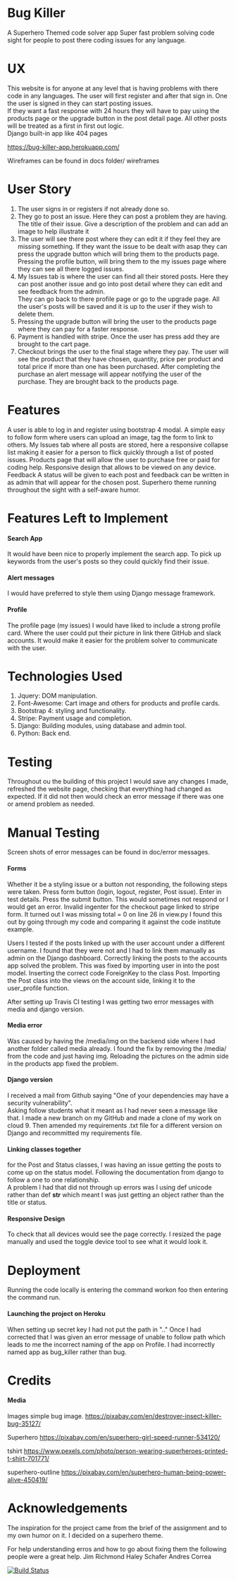 # Bug Killer

A Superhero Themed code solver app
Super fast problem solving code sight for people to post there coding issues for any language. 

# UX

This website is for anyone at any level that is having problems with there code in any languages. 
The user will first register and after that sign in. One the user is signed in they can start posting issues.  
If they want a fast response with 24 hours they will have to pay using the products page or the upgrade button in the post detail page. 
All other posts will be treated as a first in first out logic.  
Django built-in  app like 404 pages 

https://bug-killer-app.herokuapp.com/

Wireframes can be found in docs folder/ wireframes

# User Story
1. The user signs in or registers if not already done so.
2. They go to post an issue. Here they can post a problem they are having. 
   The title of their issue. Give a description of the problem and can add an image to help illustrate it  
3. The user will see there post where they can edit it if they feel they are missing something. 
   If they want the issue to be dealt with asap they can press the upgrade button which will bring them to the products page. 
   Pressing the profile button, will bring them to the my issues page where they can see all there logged issues. 
4. My Issues tab is where the user can find all their stored posts. 
   Here they can post another issue and go into post detail where they can edit and see feedback from the admin.  
   They can go back to there profile page or go to the upgrade page. 
   All the user's posts will be saved and it is up to the user if they wish to delete them.
5. Pressing the upgrade button will bring the user to the products page where they can pay for a faster response. 
6. Payment is handled with stripe.  Once the user has press add they are brought to the cart page. 
7. Checkout brings the user to the final stage where they pay. 
   The user will see the product that they have chosen, quantity, price per product and total price if more than one has been purchased. 
   After completing the purchase an alert message will appear notifying the user of the purchase. 
   They are brought back to the products page.


# Features
A user is able to log in and register using bootstrap 4 modal. 
A simple easy to follow form where users can upload an image, tag the form to link to others. 
My Issues tab where all posts are stored, here a responsive collapse list making it easier for a person to flick quickly through a list of posted issues.
Products page that will allow the user to purchase free or paid for coding help. 
Responsive design that allows to be viewed on any device. 
Feedback 
A status will be given to each post and feedback can be written in as admin that will appear for the chosen post.
Superhero theme running throughout the sight with a self-aware humor. 

# Features Left to Implement

#### Search App
It would have been nice to properly implement the search app. To pick up keywords from the user's posts so they could quickly find their issue.

#### Alert messages
I would have preferred to style them using Django message framework.

#### Profile 
The profile page (my issues) I would have liked to include a strong profile card.
Where the user could put their picture in link there GitHub and slack accounts. It would make it easier for the problem solver to communicate with the user. 

# Technologies Used
1. Jquery: DOM manipulation.
2. Font-Awesome: Cart image and others for products and profile cards.
3. Bootstrap 4: styling and functionality.
4. Stripe: Payment usage and completion. 
5. Django: Building modules, using database and admin tool.
6. Python: Back end.


# Testing
Throughout ou the building of this project I would save any changes I made, refreshed the website page, checking that everything had changed as expected. 
If it did not then would check an error message if there was one or amend problem as needed.

# Manual Testing
Screen shots of error messages can be found in doc/error messages.

#### Forms 

Whether it be a styling issue or a button not responding, the following steps were taken. 
Press form button (login, logout, register, Post issue).
Enter in test details.
Press the submit button. This would sometimes not respond or I would get an error. 
Invalid ingenter for the checkout page linked to stripe form. 
It turned out I was missing total = 0 on line 26 in view.py I found this out by going through my code and comparing it against the code institute example. 

Users
I tested if the posts linked up with the user account under a different username. I found that they were not and I had to link them manually as admin on the Django dashboard. 
Correctly linking the posts to the accounts app solved the problem. This was fixed by importing user in into the post model.
Inserting the correct code ForeignKey to the class Post. 
Importing the Post class into the views on the account side, linking it to the user_profile function.

After setting up Travis CI testing I was getting two error messages with media and django version.

#### Media error
Was caused by having the /media/img on the backend side where I had another folder called media already. I found the fix by removing the /media/ from the code and just having img. 
Reloading the pictures on the admin side in the products app fixed the problem.  

#### Django version
I received a mail from Github saying "One of your dependencies may have a security vulnerability".  
Asking follow students what it meant as I had never seen a message like that. I made a new branch on my GitHub and made a clone of my work on cloud 9. 
Then amended my requirements .txt file for a different version on Django and recommitted my requirements file. 

#### Linking classes together
for the Post and Status classes, I was having an issue getting the posts to come up on the status model. 
Following the documentation from django to follow a one to one relationship.  
A problem I had that did not through up errors was I using def unicode rather than def __str__ which meant I was just getting an object rather than the title or status. 

#### Responsive Design 
To check that all devices would see the page correctly. I resized the page manually and used the toggle device tool to see what it would look it. 

# Deployment
Running the code locally is entering the command workon foo then entering the command run. 

#### Launching the project on Heroku 
When setting up secret key I had not put the path in ".." 
Once I had corrected that I was given an error message of unable to follow path which leads to me the incorrect naming of the app on Profile. 
I had incorrectly named app as bug_killer rather than bug.  

# Credits

#### Media
Images
simple bug image. 
https://pixabay.com/en/destroyer-insect-killer-bug-35127/

Superhero
https://pixabay.com/en/superhero-girl-speed-runner-534120/

tshirt
https://www.pexels.com/photo/person-wearing-superheroes-printed-t-shirt-701771/

superhero-outline
https://pixabay.com/en/superhero-human-being-power-alive-450419/

# Acknowledgements
The inspiration for the project came from the brief of the assignment and to my own humor on it. I decided on a superhero theme.

For help understanding erros and how to go about fixing them the following people were a great help. 
Jim Richmond
Haley Schafer
Andres Correa

[![Build Status](https://travis-ci.org/Simonbiker/bug_killer.svg?branch=master)](https://travis-ci.org/Simonbiker/bug_killer)

